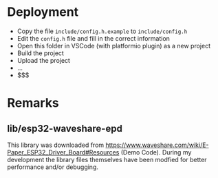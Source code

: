 # Deployment

* Copy the file ```include/config.h.example``` to ```include/config.h```
* Edit the ```config.h``` file and fill in the correct information
* Open this folder in VSCode (with platformio plugin) as a new project
* Build the project
* Upload the project
* ...
* \$\$\$

# Remarks
## lib/esp32-waveshare-epd 
This library was downloaded from https://www.waveshare.com/wiki/E-Paper_ESP32_Driver_Board#Resources (Demo Code). During my development the library files themselves have been modfied for better performance and/or debugging. 